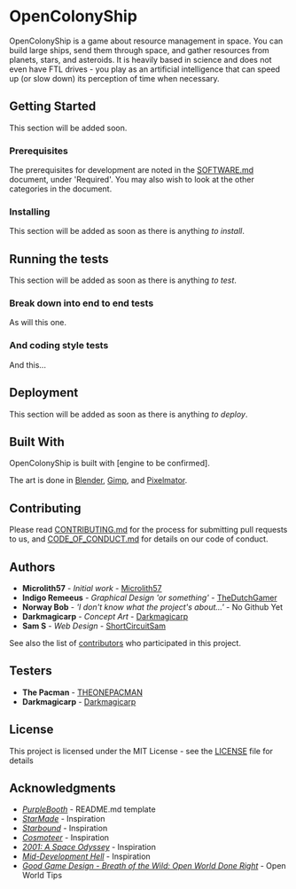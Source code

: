 # OpenColonyShip

OpenColonyShip is a game about resource management in space. You can build large ships, send them through space, and gather resources from planets, stars, and asteroids. It is heavily based in science and does not even have FTL drives - you play as an artificial intelligence that can speed up (or slow down) its perception of time when necessary.

## Getting Started

This section will be added soon.

### Prerequisites

The prerequisites for development are noted in the [SOFTWARE.md](SOFTWARE.md) document, under 'Required'. You may also wish to look at the other categories in the document.

### Installing

This section will be added as soon as there is anything *to install*.

## Running the tests

This section will be added as soon as there is anything *to test*.

### Break down into end to end tests

As will this one.

### And coding style tests

And this...

## Deployment

This section will be added as soon as there is anything *to deploy*.

## Built With

OpenColonyShip is built with [engine to be confirmed].

The art is done in [Blender](https://www.blender.org/), [Gimp](https://www.gimp.org/), and [Pixelmator](http://www.pixelmator.com).

## Contributing

Please read [CONTRIBUTING.md](CONTRIBUTING.md) for the process for submitting pull requests to us, and [CODE_OF_CONDUCT.md](CODE_OF_CONDUCT.md) for details on our code of conduct.

## Authors

* **Microlith57** - *Initial work* - [Microlith57](https://github.com/microlith57)
* **Indigo Remeeus** - *Graphical Design 'or something'* - [TheDutchGamer](https://github.com/TheDutchGamer)
* **Norway Bob** - *'I don't know what the project's about...'* - No Github Yet
* **Darkmagicarp** - *Concept Art* - [Darkmagicarp](https://github.com/Darkmagicarp)
* **Sam S** - *Web Design* - [ShortCircuitSam](https://github.com/ShortCircuitSam)

See also the list of [contributors](https://github.com/OpenColonyShip/OpenColonyShip/contributors) who participated in this project.

## Testers

* **The Pacman** - [THEONEPACMAN](https://github.com/theonepacman)
* **Darkmagicarp** - [Darkmagicarp](https://github.com/Darkmagicarp)

## License

This project is licensed under the MIT License - see the [LICENSE](LICENSE) file for details

## Acknowledgments

* *[PurpleBooth](https://gist.github.com/PurpleBooth/109311bb0361f32d87a2)* - README.md template
* *[StarMade](http://www.star-made.org/)* - Inspiration
* *[Starbound](http://playstarbound.com/)* - Inspiration
* *[Cosmoteer](https://cosmoteer.net/)* - Inspiration
* *[2001: A Space Odyssey](https://en.wikipedia.org/wiki/2001:_A_Space_Odyssey_(film))* - Inspiration
* *[Mid-Development Hell](https://youtu.be/PlCXlP-tlQQ)* - Inspiration
* *[Good Game Design - Breath of the Wild: Open World Done Right](https://www.youtube.com/watch?v=kKUOEnF_5Es)* - Open World Tips
